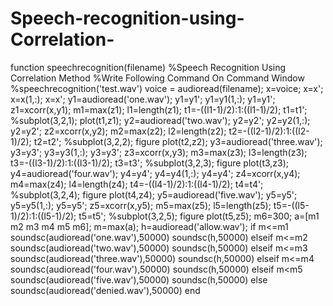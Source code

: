 # Speech-recognition-using-Correlation-
function speechrecognition(filename)
%Speech Recognition Using Correlation Method
%Write Following Command On Command Window 
%speechrecognition('test.wav')
voice = audioread(filename);
x=voice;
x=x';
x=x(1,:);
x=x';
y1=audioread('one.wav');
y1=y1';
y1=y1(1,:);
y1=y1';
z1=xcorr(x,y1);
m1=max(z1);
l1=length(z1);
t1=-((l1-1)/2):1:((l1-1)/2);
t1=t1';
%subplot(3,2,1);
plot(t1,z1);
y2=audioread('two.wav');
y2=y2';
y2=y2(1,:);
y2=y2';
z2=xcorr(x,y2);
m2=max(z2);
l2=length(z2);
t2=-((l2-1)/2):1:((l2-1)/2);
t2=t2';
%subplot(3,2,2);
figure
plot(t2,z2);
y3=audioread('three.wav');
y3=y3';
y3=y3(1,:);
y3=y3';
z3=xcorr(x,y3);
m3=max(z3);
l3=length(z3);
t3=-((l3-1)/2):1:((l3-1)/2);
t3=t3';
%subplot(3,2,3);
figure
plot(t3,z3);
y4=audioread('four.wav');
y4=y4';
y4=y4(1,:);
y4=y4';
z4=xcorr(x,y4);
m4=max(z4);
l4=length(z4);
t4=-((l4-1)/2):1:((l4-1)/2);
t4=t4';
%subplot(3,2,4);
figure
plot(t4,z4);
y5=audioread('five.wav');
y5=y5';
y5=y5(1,:);
y5=y5';
z5=xcorr(x,y5);
m5=max(z5);
l5=length(z5);
t5=-((l5-1)/2):1:((l5-1)/2);
t5=t5';
%subplot(3,2,5);
figure
plot(t5,z5);
m6=300;
a=[m1 m2 m3 m4 m5 m6];
m=max(a);
h=audioread('allow.wav');
if m<=m1
    soundsc(audioread('one.wav'),50000)
        soundsc(h,50000)
elseif m<=m2
    soundsc(audioread('two.wav'),50000)
        soundsc(h,50000)
elseif m<=m3
    soundsc(audioread('three.wav'),50000)
        soundsc(h,50000)
elseif m<=m4
    soundsc(audioread('four.wav'),50000)
        soundsc(h,50000)
elseif m<m5
    soundsc(audioread('five.wav'),50000)
        soundsc(h,50000)
else
   soundsc(audioread('denied.wav'),50000)
end
